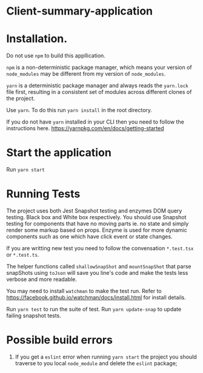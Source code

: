 # Client-summary-application

# Installation.

Do not use `npm` to build this appllication.

`npm` is a non-deterministic package manager, which means your version of `node_modules` may be different from my version of `node_modules`.

`yarn` is a deterministic package manager and always reads the `yarn.lock` file first, resulting in a consistent set of modules across different clones of the project.

Use `yarn`. To do this run `yarn install` in the root directory. 

If you do not have `yarn` installed in your CLI then you need to follow the instructions here. 
https://yarnpkg.com/en/docs/getting-started

# Start the application

Run `yarn start`

# Running Tests

The project uses both Jest Snapshot testing and enzymes DOM query testing. Black box and White box respectively. 
You should use Snapshot testing for components that have no moving parts ie. no state and simply render some markup based on props. Enzyme is used for more dynamic components such as one which have click event or state changes. 

If you are writting new test you need to follow the convensation `*.test.tsx` or `*.test.ts`.

The helper functions called `shallowSnapShot` and `mountSnapShot` that parse snapShots using `toJson` will save you line's code and make the tests less verbose and more readable.  

You may need to install `watchman` to make the test run. 
Refer to https://facebook.github.io/watchman/docs/install.html for install details.

Run `yarn test` to run the suite of test.
Run `yarn update-snap` to update failing snapshot tests.


# Possible build errors

1. If you get a `eslint` error when running `yarn start` the project you should traverse to you local `node_module` and delete the `eslint` package;
